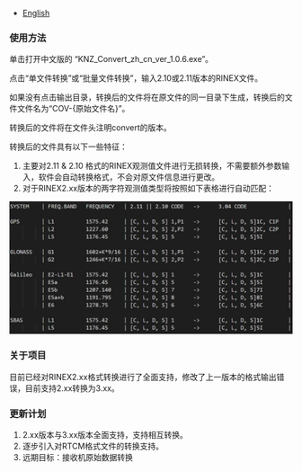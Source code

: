 - [English](Readme.md)

### 使用方法 ###
单击打开中文版的 “KNZ_Convert_zh_cn_ver_1.0.6.exe”。

点击“单文件转换”或“批量文件转换”，输入2.10或2.11版本的RINEX文件。

如果没有点击输出目录，转换后的文件将在原文件的同一目录下生成，转换后的文件文件名为“COV-{原始文件名}”。

转换后的文件将在文件头注明convert的版本。

转换后的文件具有以下一些特征：

1. 主要对2.11 & 2.10 格式的RINEX观测值文件进行无损转换，不需要额外参数输入，软件会自动转换格式，不会对原文件信息进行更改。
2. 对于RINEX2.xx版本的两字符观测值类型将按照如下表格进行自动匹配：

![image](Convert_chart.jpg)

### 关于项目 ###
目前已经对RINEX2.xx格式转换进行了全面支持，修改了上一版本的格式输出错误，目前支持2.xx转换为3.xx。

### 更新计划 ###
1. 2.xx版本与3.xx版本全面支持，支持相互转换。
2. 逐步引入对RTCM格式文件的转换支持。
3. 远期目标：接收机原始数据转换
